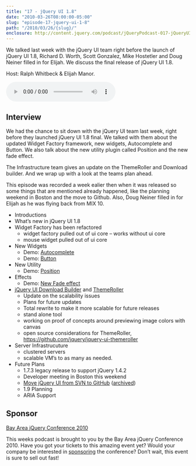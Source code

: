 ```yaml
---
title: "17 - jQuery UI 1.8"
date: "2010-03-26T08:00:00-05:00"
slug: "episode-17-jquery-ui-1-8"
path: "/2010/03/26/{slug}/"
enclosure: http://content.jquery.com/podcast/jQueryPodcast-017-jQueryUI18.mp3
---
```

We talked last week with the jQuery UI team right before the launch of jQuery UI 1.8, Richard D. Worth, Scott Gonzalez, Mike Hostetler and Doug Neiner filled in for Elijah.  We discuss the final release of jQuery UI 1.8.

Host: Ralph Whitbeck &amp; Elijah Manor.

<audio src="http://content.jquery.com/podcast/jQueryPodcast-017-jQueryUI18.mp3" controls=""></audio>

## Interview

We had the chance to sit down with the jQuery UI team last week, right before they launched jQuery UI 1.8 final. We talked with them about the updated Widget Factory framework, new widgets, Autocomplete and Button. We also talk about the new utility plugin called Position and the new fade effect.

The Infrastructure team gives an update on the ThemeRoller and Download builder. And we wrap up with a look at the teams plan ahead.

This episode was recorded a week ealier then when it was released so some things that are mentioned already happened, like the planning weekend in Boston and the move to Github. Also, Doug Neiner filled in for Elijah as he was flying back from MIX 10.

* Introductions
* What’s new in jQuery UI 1.8
* Widget Factory has been refactored
  * widget factory pulled out of ui core – works without ui core
  * mouse widget pulled out of ui core
* New Widgets
  * Demo: [Autocomplete](https://jqueryui.com/autocomplete/)
  * Demo: [Button](https://jqueryui.com/button/)
* New Utility
  * Demo: [Position](https://jqueryui.com/position/)
* Effects
  * Demo: [New Fade effect](https://jqueryui.com/effect/)
* [jQuery UI Download Builder](https://jqueryui.com/download/) and [ThemeRoller](https://jqueryui.com/themeroller)
  * Update on the scalability issues
  * Plans for future updates
  * Total rewrite to make it more scalable for future releases
  * stand alone tool
  * working on proof of concepts around previewing image colors with canvas
  * open source considerations for ThemeRoller, <https://github.com/jquery/jquery-ui-themeroller>
* Server Infrastrucuture
  * clustered servers
  * scalable VM’s to as many as needed.
* Future Plans
  * 1.7.3 legacy release to support jQuery 1.4.2
  * Developer meeting in Boston this weekend
  * [Move jQuery UI from SVN to GitHub](http://github.com/jquery/jquery-ui) ([archived](http://web.archive.org/web/20101003113354/http://github.com/jquery/jquery-ui))
  * 1.9 Planning
  * ARIA Support

## Sponsor

[Bay Area jQuery Conference 2010](http://web.archive.org/web/20110820101313/http://events.jquery.org/2010/sf-bay-area/)

This weeks podcast is brought to you by the Bay Area jQuery Conference 2010. Have you got your tickets to this amazing event yet? Would your company be interested in [sponsoring](http://web.archive.org/web/20110824194958/http://events.jquery.org/2010/sf-bay-area/sponsors/) the conference? Don’t wait, this event is sure to sell out fast!

